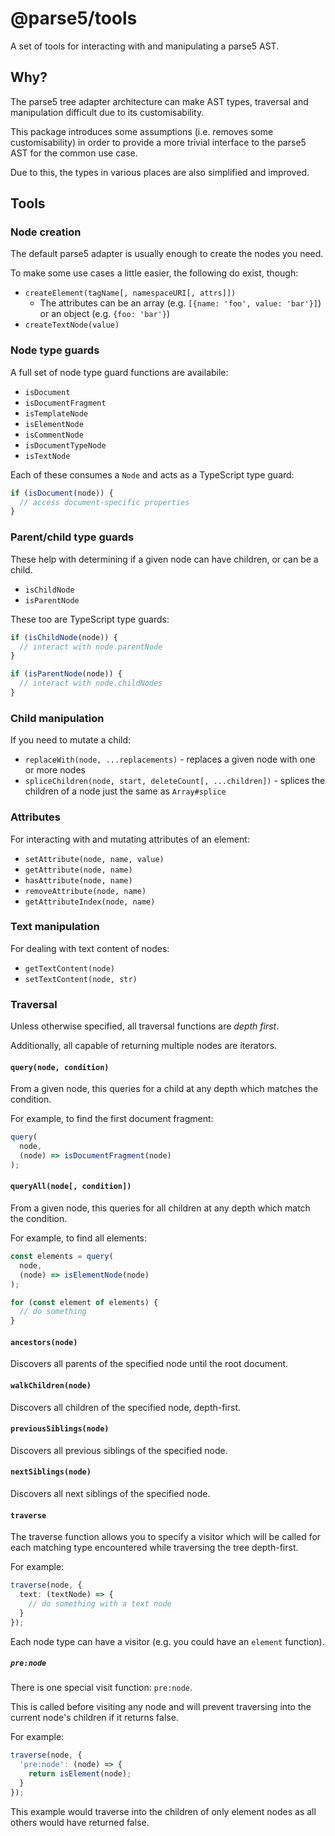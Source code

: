 # @parse5/tools

A set of tools for interacting with and manipulating a parse5 AST.

## Why?

The parse5 tree adapter architecture can make AST types, traversal and
manipulation difficult due to its customisability.

This package introduces some assumptions (i.e. removes some customisability)
in order to provide a more trivial interface to the parse5 AST for the common
use case.

Due to this, the types in various places are also simplified and improved.

## Tools

### Node creation

The default parse5 adapter is usually enough to create the nodes you need.

To make some use cases a little easier, the following do exist, though:

* `createElement(tagName[, namespaceURI[, attrs]])`
  * The attributes can be an array (e.g. `[{name: 'foo', value: 'bar'}]`) or
an object (e.g. `{foo: 'bar'}`)
* `createTextNode(value)`

### Node type guards

A full set of node type guard functions are availabile:

* `isDocument`
* `isDocumentFragment`
* `isTemplateNode`
* `isElementNode`
* `isCommentNode`
* `isDocumentTypeNode`
* `isTextNode`

Each of these consumes a `Node` and acts as a TypeScript type guard:

```ts
if (isDocument(node)) {
  // access document-specific properties
}
```

### Parent/child type guards

These help with determining if a given node can have children, or can be
a child.

* `isChildNode`
* `isParentNode`

These too are TypeScript type guards:

```ts
if (isChildNode(node)) {
  // interact with node.parentNode
}

if (isParentNode(node)) {
  // interact with node.childNodes
}
```

### Child manipulation

If you need to mutate a child:

* `replaceWith(node, ...replacements)` - replaces a given node with one or more
nodes
* `spliceChildren(node, start, deleteCount[, ...children])` - splices the
children of a node just the same as `Array#splice`

### Attributes

For interacting with and mutating attributes of an element:

* `setAttribute(node, name, value)`
* `getAttribute(node, name)`
* `hasAttribute(node, name)`
* `removeAttribute(node, name)`
* `getAttributeIndex(node, name)`

### Text manipulation

For dealing with text content of nodes:

* `getTextContent(node)`
* `setTextContent(node, str)`

### Traversal

Unless otherwise specified, all traversal functions are _depth first_.

Additionally, all capable of returning multiple nodes are iterators.

#### `query(node, condition)`

From a given node, this queries for a child at any depth which matches the
condition.

For example, to find the first document fragment:

```ts
query(
  node,
  (node) => isDocumentFragment(node)
);
```

#### `queryAll(node[, condition])`

From a given node, this queries for all children at any depth which match
the condition.

For example, to find all elements:

```ts
const elements = query(
  node,
  (node) => isElementNode(node)
);

for (const element of elements) {
  // do something
}
```

#### `ancestors(node)`

Discovers all parents of the specified node until the root document.

#### `walkChildren(node)`

Discovers all children of the specified node, depth-first.

#### `previousSiblings(node)`

Discovers all previous siblings of the specified node.

#### `nextSiblings(node)`

Discovers all next siblings of the specified node.

#### `traverse`

The traverse function allows you to specify a visitor which will be called
for each matching type encountered while traversing the tree depth-first.

For example:

```ts
traverse(node, {
  text: (textNode) => {
    // do something with a text node
  }
});
```

Each node type can have a visitor (e.g. you could have an `element` function).

##### `pre:node`

There is one special visit function: `pre:node`.

This is called before visiting any node and will prevent traversing into
the current node's children if it returns false.

For example:

```ts
traverse(node, {
  'pre:node': (node) => {
    return isElement(node);
  }
});
```

This example would traverse into the children of only element nodes as all
others would have returned false.
